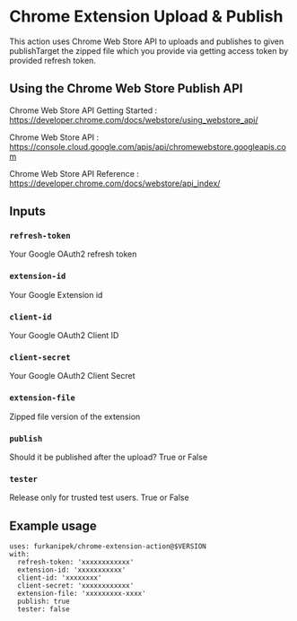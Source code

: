 # Chrome Extension Upload & Publish

This action uses Chrome Web Store API to uploads and publishes to given publishTarget the zipped file which you provide via getting access token by provided refresh token.

## Using the Chrome Web Store Publish API

Chrome Web Store API Getting Started : https://developer.chrome.com/docs/webstore/using_webstore_api/

Chrome Web Store API : https://console.cloud.google.com/apis/api/chromewebstore.googleapis.com

Chrome Web Store API Reference : https://developer.chrome.com/docs/webstore/api_index/

## Inputs

### `refresh-token`
Your Google OAuth2 refresh token

### `extension-id`
Your Google Extension id

### `client-id`
Your Google OAuth2 Client ID

### `client-secret`
Your Google OAuth2 Client Secret

### `extension-file`
Zipped file version of the extension

### `publish`
Should it be published after the upload? True or False

### `tester`
Release only for trusted test users. True or False


## Example usage

```
uses: furkanipek/chrome-extension-action@$VERSION
with:
  refresh-token: 'xxxxxxxxxxxx'
  extension-id: 'xxxxxxxxxxx'
  client-id: 'xxxxxxxx'
  client-secret: 'xxxxxxxxxxxx'
  extension-file: 'xxxxxxxxx-xxxx'
  publish: true
  tester: false
```